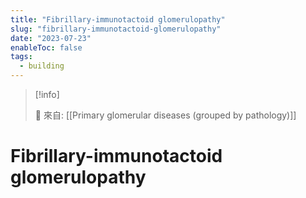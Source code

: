 ```yaml
---
title: "Fibrillary-immunotactoid glomerulopathy"
slug: "fibrillary-immunotactoid-glomerulopathy"
date: "2023-07-23"
enableToc: false
tags:
  - building
---
```


> [!info]
>
> 🌱 來自: [[Primary glomerular diseases (grouped by pathology)]]

# Fibrillary-immunotactoid glomerulopathy


